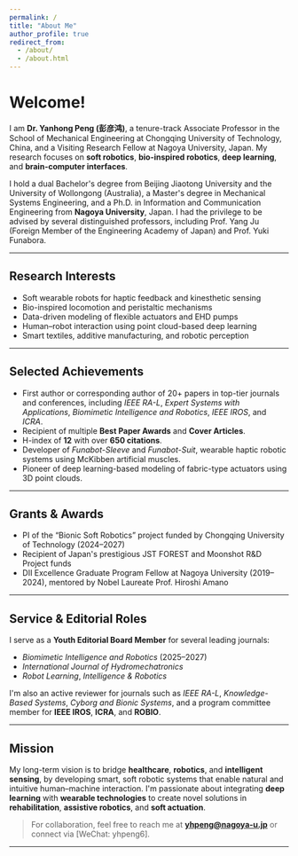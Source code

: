 ```yaml
---
permalink: /
title: "About Me"
author_profile: true
redirect_from: 
  - /about/
  - /about.html
---
```


# Welcome!

I am **Dr. Yanhong Peng (彭彦鸿)**, a tenure-track Associate Professor in the School of Mechanical Engineering at Chongqing University of Technology, China, and a Visiting Research Fellow at Nagoya University, Japan. My research focuses on **soft robotics**, **bio-inspired robotics**, **deep learning**, and **brain-computer interfaces**.

I hold a dual Bachelor's degree from Beijing Jiaotong University and the University of Wollongong (Australia), a Master's degree in Mechanical Systems Engineering, and a Ph.D. in Information and Communication Engineering from **Nagoya University**, Japan. I had the privilege to be advised by several distinguished professors, including Prof. Yang Ju (Foreign Member of the Engineering Academy of Japan) and Prof. Yuki Funabora.

---

## Research Interests
- Soft wearable robots for haptic feedback and kinesthetic sensing  
- Bio-inspired locomotion and peristaltic mechanisms  
- Data-driven modeling of flexible actuators and EHD pumps  
- Human–robot interaction using point cloud-based deep learning  
- Smart textiles, additive manufacturing, and robotic perception  

---

## Selected Achievements
- First author or corresponding author of 20+ papers in top-tier journals and conferences, including *IEEE RA-L*, *Expert Systems with Applications*, *Biomimetic Intelligence and Robotics*, *IEEE IROS*, and *ICRA*.  
- Recipient of multiple **Best Paper Awards** and **Cover Articles**.  
- H-index of **12** with over **650 citations**.  
- Developer of *Funabot-Sleeve* and *Funabot-Suit*, wearable haptic robotic systems using McKibben artificial muscles.  
- Pioneer of deep learning-based modeling of fabric-type actuators using 3D point clouds.

---

## Grants & Awards
- PI of the “Bionic Soft Robotics” project funded by Chongqing University of Technology (2024–2027)  
- Recipient of Japan's prestigious JST FOREST and Moonshot R&D Project funds  
- DII Excellence Graduate Program Fellow at Nagoya University (2019–2024), mentored by Nobel Laureate Prof. Hiroshi Amano  

---

## Service & Editorial Roles
I serve as a **Youth Editorial Board Member** for several leading journals:
- *Biomimetic Intelligence and Robotics* (2025–2027)  
- *International Journal of Hydromechatronics*  
- *Robot Learning*, *Intelligence & Robotics*

I'm also an active reviewer for journals such as *IEEE RA-L*, *Knowledge-Based Systems*, *Cyborg and Bionic Systems*, and a program committee member for **IEEE IROS**, **ICRA**, and **ROBIO**.

---

## Mission
My long-term vision is to bridge **healthcare**, **robotics**, and **intelligent sensing**, by developing smart, soft robotic systems that enable natural and intuitive human–machine interaction. I'm passionate about integrating **deep learning** with **wearable technologies** to create novel solutions in **rehabilitation**, **assistive robotics**, and **soft actuation**.

> For collaboration, feel free to reach me at **yhpeng@nagoya-u.jp** or connect via [WeChat: yhpeng6].

---

